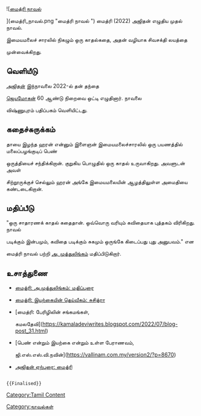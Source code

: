 ![[மைத்ரி நாவல்](:File:மைத்ரி_நாவல்.png "wikilink")
](மைத்ரி_நாவல்.png "மைத்ரி நாவல் ") மைத்ரி (2022) அஜிதன் எழுதிய முதல் நாவல்.
இமையமலைச் சாரலில் நிகழும் ஒரு காதல்கதை, அதன் வழியாக சிவசக்தி லயத்தை
முன்வைக்கிறது.

## வெளியீடு

[அஜிதன்](அஜிதன் "wikilink") இந்நாவலை 2022-ல் தன் தந்தை
[ஜெயமோகன்](ஜெயமோகன் "wikilink") 60 ஆண்டு நிறைவை ஒட்டி எழுதினார். நாவலை
விஷ்ணுபுரம் பதிப்பகம் வெளியிட்டது.

## கதைச்சுருக்கம்

தாயை இழந்த ஹரன் என்னும் இளைஞன் இமையமலைச்சாரலில் ஒரு பயணத்தில் மலைப்பழங்குடிப் பெண்
ஒருத்தியைச் சந்திக்கிறான். குறுகிய பொழுதில் ஒரு காதல் உருவாகிறது. அவளுடன் அவள்
சிற்றூருக்குச் செல்லும் ஹரன் அங்கே இமையமலையின் ஆழத்திலுள்ள அமைதியை கண்டடைகிறான்.

## மதிப்பீடு

\"ஒரு சாதாரணக் காதல் கதைதான். ஒவ்வொரு வரியும் கவிதையாக புத்தகம் விரிகிறது. நாவல்
படிக்கும் இன்பமும், கவிதை படிக்கும் சுகமும் ஒருங்கே கிடைப்பது புது அனுபவம்.\" என
மைத்ரி நாவல் பற்றி [அ. முத்துலிங்கம்](அ._முத்துலிங்கம் "wikilink") மதிப்பிடுகிறார்.

## உசாத்துணை

-   [மைத்ரி: அ.முத்துலிங்கம்: மதிப்புரை](https://www.jeyamohan.in/167855/)
-   [மைத்ரி: இயற்கையின் தெய்வீகம்: சுசித்ரா](https://www.jeyamohan.in/166643/)
-   [மைத்ரி: பேரிழிலின் சங்கமங்கள்,
    கமலதேவி](https://kamaladeviwrites.blogspot.com/2022/07/blog-post_31.html)
-   [பெண் என்றும் இயற்கை என்றும் உள்ள பேராணவம்,
    ஜி.எஸ்.எஸ்.வி.நவின்](https://vallinam.com.my/version2/?p=8670)
-   [அஜிதன் ஏற்புரை: மைத்ரி](https://www.youtube.com/watch?v=dJBGS7AnTC4)

```{=mediawiki}
{{Finalised}}
```
[Category:Tamil Content](Category:Tamil_Content "wikilink")
[Category:நாவல்கள்](Category:நாவல்கள் "wikilink")
